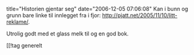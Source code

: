 title="Historien gjentar seg"
date="2006-12-05 07:06:08"
Kan i bunn og grunn bare linke til innlegget fra i fjor: <a href="http://pjatt.net/2005/11/10/litt-reklame/">http://pjatt.net/2005/11/10/litt-reklame/</a>.

Utrolig godt med et glass melk til og en god bok.

[[!tag  generelt
